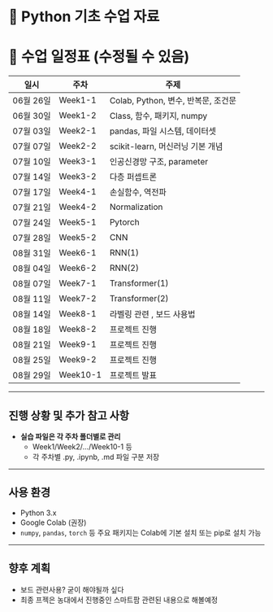 # 🐍 Python 기초 수업 자료

# 📅 수업 일정표 (수정될 수 있음)

| 일시       | 주차     | 주제                                      |
|------------|----------|-------------------------------------------|
| 06월 26일  | Week1-1  | Colab, Python, 변수, 반복문, 조건문       |
| 06월 30일  | Week1-2  | Class, 함수, 패키지, numpy                |
| 07월 03일  | Week2-1  | pandas, 파일 시스템, 데이터셋             |
| 07월 07일  | Week2-2  | scikit-learn, 머신러닝 기본 개념          |
| 07월 10일  | Week3-1  | 인공신경망 구조, parameter               |
| 07월 14일  | Week3-2  | 다층 퍼셉트론                          |
| 07월 17일  | Week4-1  | 손실함수, 역전파                                          |
| 07월 21일  | Week4-2  | Normalization                                          |
| 07월 24일  | Week5-1  | Pytorch                                          |
| 07월 28일  | Week5-2  | CNN                                          |
| 08월 31일  | Week6-1  | RNN(1)                                          |
| 08월 04일  | Week6-2  | RNN(2)                                          |
| 08월 07일  | Week7-1  | Transformer(1)                                          |
| 08월 11일  | Week7-2  | Transformer(2)                                          |
| 08월 14일  | Week8-1  | 라벨링 관련 , 보드 사용법                            |
| 08월 18일  | Week8-2  | 프로젝트 진행                                      |
| 08월 21일  | Week9-1  | 프로젝트 진행                             |
| 08월 25일  | Week9-2  | 프로젝트 진행                             |
| 08월 29일  | Week10-1 | 프로젝트 발표                             |

---

## 진행 상황 및 추가 참고 사항

- **실습 파일은 각 주차 폴더별로 관리**  
  - Week1/Week2/.../Week10-1 등
  - 각 주차별 .py, .ipynb, .md 파일 구분 저장

---

## 사용 환경
- Python 3.x
- Google Colab (권장)
- `numpy`, `pandas`, `torch` 등 주요 패키지는 Colab에 기본 설치 또는 pip로 설치 가능

---

## 향후 계획
- 보드 관련사용? 굳이 해야될까 싶다
- 최종 프젝은 농대에서 진행중인 스마트팜 관련된 내용으로 해볼예정
